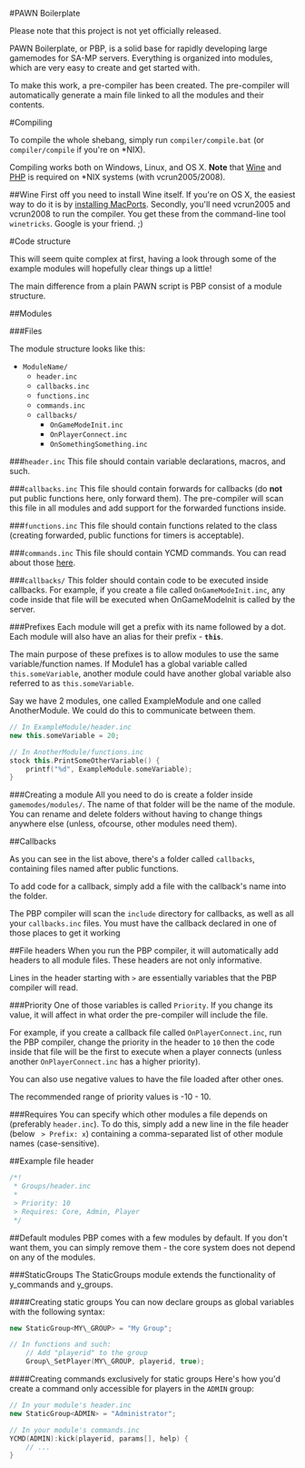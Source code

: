 #<a name="pawn-boilerplate">PAWN Boilerplate</a>

Please note that this project is not yet officially released.

PAWN Boilerplate, or PBP, is a solid base for rapidly developing large gamemodes for SA-MP servers.
Everything is organized into modules, which are very easy to create and get started with.

To make this work, a pre-compiler has been created. The pre-compiler will automatically generate a main file linked to all the modules and their contents.

#<a name="compiling">Compiling</a>

To compile the whole shebang, simply run `compiler/compile.bat` (or `compiler/compile` if you're on *NIX).

Compiling works both on Windows, Linux, and OS X. **Note** that [Wine](http://www.winehq.org/) and [PHP](http://php.net/) is required on *NIX systems (with vcrun2005/2008).

##<a name="wine">Wine</a>
First off you need to install Wine itself. If you're on OS X, the easiest way to do it is by [installing MacPorts](http://www.macports.org/install.php).
Secondly, you'll need vcrun2005 and vcrun2008 to run the compiler. You get these from the command-line tool `winetricks`. Google is your friend. ;)

#<a name="code-structure">Code structure</a>

This will seem quite complex at first, having a look through some of the example modules will hopefully clear things up a little!

The main difference from a plain PAWN script is PBP consist of a module structure.

##<a name="modules">Modules</a>

###<a name="files">Files</a>

The module structure looks like this:

- `ModuleName/`
    - `header.inc`
    - `callbacks.inc`
    - `functions.inc`
    - `commands.inc`
    - `callbacks/`
        - `OnGameModeInit.inc`
        - `OnPlayerConnect.inc`
        - `OnSomethingSomething.inc`

###<a name="header-inc">`header.inc`</a>
This file should contain variable declarations, macros, and such.

###<a name="callbacks-inc">`callbacks.inc`</a>
This file should contain forwards for callbacks (do **not** put public functions here, only forward them). The pre-compiler will scan this file in all modules and add support for the forwarded functions inside.

###<a name="functions-inc">`functions.inc`</a>
This file should contain functions related to the class (creating forwarded, public functions for timers is acceptable).

###<a name="commands-inc">`commands.inc`</a>
This file should contain YCMD commands. You can read about those [here](http://forum.sa-mp.com/showthread.php?t=169029).

###<a name="callbacks-">`callbacks/`</a>
This folder should contain code to be executed inside callbacks. For example, if you create a file called `OnGameModeInit.inc`, any code inside that file will be executed when OnGameModeInit is called by the server.

###<a name="prefixes">Prefixes</a>
Each module will get a prefix with its name followed by a dot. Each module will also have an alias for their prefix - **`this`**.

The main purpose of these prefixes is to allow modules to use the same variable/function names. If Module1 has a global variable called `this.someVariable`, another module could have another global variable also referred to as `this.someVariable`.

Say we have 2 modules, one called ExampleModule and one called AnotherModule. We could do this to communicate between them.

```C++
// In ExampleModule/header.inc
new this.someVariable = 20;

// In AnotherModule/functions.inc
stock this.PrintSomeOtherVariable() {
    printf("%d", ExampleModule.someVariable);
}
```


###<a name="creating-a-module">Creating a module</a>
All you need to do is create a folder inside `gamemodes/modules/`. The name of that folder will be the name of the module. You can rename and delete folders without having to change things anywhere else (unless, ofcourse, other modules need them).


##<a name="callbacks">Callbacks</a>

As you can see in the list above, there's a folder called `callbacks`, containing files named after public functions.

To add code for a callback, simply add a file with the callback's name into the folder.

The PBP compiler will scan the `include` directory for callbacks, as well as all your `callbacks.inc` files. You must have the callback declared in one of those places to get it working

##<a name="file-headers">File headers</a>
When you run the PBP compiler, it will automatically add headers to all module files. These headers are not only informative.

Lines in the header starting with `>` are essentially variables that the PBP compiler will read. 

###<a name="priority">Priority</a>
One of those variables is called `Priority`. If you change its value, it will affect in what order the pre-compiler will include the file.

For example, if you create a callback file called `OnPlayerConnect.inc`, run the PBP compiler, change the priority in the header to `10` then the code inside that file will be the first to execute when a player connects (unless another `OnPlayerConnect.inc` has a higher priority).

You can also use negative values to have the file loaded after other ones.

The recommended range of priority values is -10 - 10.

###<a name="requires">Requires</a>
You can specify which other modules a file depends on (preferably `header.inc`). To do this, simply add a new line in the file header (below ` > Prefix: x`) containing a comma-separated list of other module names (case-sensitive).

##<a name="example-file-header">Example file header</a>
```C++
/*!
 * Groups/header.inc
 *
 > Priority: 10
 > Requires: Core, Admin, Player
 */
```

##<a name="default-modules">Default modules</a>
PBP comes with a few modules by default. If you don't want them, you can simply remove them - the core system does not depend on any of the modules.

###<a name="staticgroups">StaticGroups</a>
The StaticGroups module extends the functionality of y\_commands and y\_groups.

####<a name="creating-static-groups">Creating static groups</a>
You can now declare groups as global variables with the following syntax:
```C++
new StaticGroup<MY\_GROUP> = "My Group";

// In functions and such:
	// Add "playerid" to the group
	Group\_SetPlayer(MY\_GROUP, playerid, true);
```

####<a name="creating-commands-exclusively-for-static-groups">Creating commands exclusively for static groups</a>
Here's how you'd create a command only accessible for players in the `ADMIN` group:
```C++
// In your module's header.inc
new StaticGroup<ADMIN> = "Administrator";

// In your module's commands.inc
YCMD(ADMIN):kick(playerid, params[], help) {
	// ...
}
```